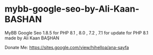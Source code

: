 # mybb-google-seo-by-Ali-Kaan-BASHAN
MyBB Google Seo 1.8.5 for PHP 8.1 , 8.0 , 7.2 , 7.1 for update for PHP 8.1 made by Ali Kaan BAŞHAN


Donate Me:
https://sites.google.com/view/hihelloa/ana-sayfa
